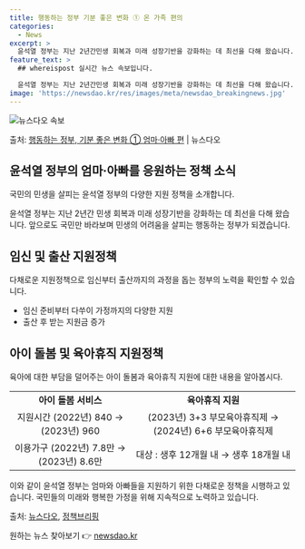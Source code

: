 ```yaml
---
title: 행동하는 정부 기분 좋은 변화 ① 온 가족 편의
categories:
  - News
excerpt: >
  윤석열 정부는 지난 2년간민생 회복과 미래 성장기반을 강화하는 데 최선을 다해 왔습니다. 앞으로도 국민만 바…
feature_text: >
  ## whereispost 실시간 뉴스 속보입니다.

  윤석열 정부는 지난 2년간민생 회복과 미래 성장기반을 강화하는 데 최선을 다해 왔습니다. 앞으로도 국민만 바…
image: 'https://newsdao.kr/res/images/meta/newsdao_breakingnews.jpg'
---
```


![뉴스다오 속보](https://newsdao.kr/res/images/meta/newsdao_breakingnews.jpg)

<p>출처: <a href="https://newsdao.kr/3760" rel="dofollow">행동하는 정부, 기분 좋은 변화 ① 엄마·아빠 편</a> | 뉴스다오</p>

<h2 data-ke-size="size26">윤석열 정부의 엄마·아빠를 응원하는 정책 소식</h2>
국민의 민생을 살피는 윤석열 정부의 다양한 지원 정책을 소개합니다.

<p data-ke-size="size16">윤석열 정부는 지난 2년간 민생 회복과 미래 성장기반을 강화하는 데 최선을 다해 왔습니다. 앞으로도 국민만 바라보며 민생의 어려움을 살피는 행동하는 정부가 되겠습니다.</p>

<h2 data-ke-size="size24">임신 및 출산 지원정책</h2>
다채로운 지원정책으로 임신부터 출산까지의 과정을 돕는 정부의 노력을 확인할 수 있습니다.

<ul>
  <li>임신 준비부터 다쑤이 가정까지의 다양한 지원</li>
  <li>출산 후 받는 지원금 증가</li>
</ul>

<h2 data-ke-size="size24">아이 돌봄 및 육아휴직 지원정책</h2>
육아에 대한 부담을 덜어주는 아이 돌봄과 육아휴직 지원에 대한 내용을 알아봅시다.

<table>
  <tr>
    <td style="text-align: center; height: 17px;"><b>아이 돌봄 서비스</b></td>
    <td style="text-align: center; height: 17px;"><b>육아휴직 지원</b></td>
  </tr>
  <tr>
    <td style="text-align: center; height: 17px;">지원시간 (2022년) 840 → (2023년) 960</td>
    <td style="text-align: center; height: 17px;">(2023년) 3+3 부모육아휴직제 → (2024년) 6+6 부모육아휴직제</td>
  </tr>
  <tr>
    <td style="text-align: center; height: 17px;">이용가구 (2022년) 7.8만 → (2023년) 8.6만</td>
    <td style="text-align: center; height: 17px;">대상 : 생후 12개월 내 → 생후 18개월 내</td>
  </tr>
</table>

<p data-ke-size="size16">이와 같이 윤석열 정부는 엄마와 아빠들을 지원하기 위한 다채로운 정책을 시행하고 있습니다. 국민들의 미래와 행복한 가정을 위해 지속적으로 노력하고 있습니다.</p>

출처: <a href="https://newsdao.kr/3760">뉴스다오</a>, <a href="www.korea.kr">정책브리핑</a> 

원하는 뉴스 찾아보기 👉 <a href="https://newsdao.kr" rel="dofollow">newsdao.kr</a>


